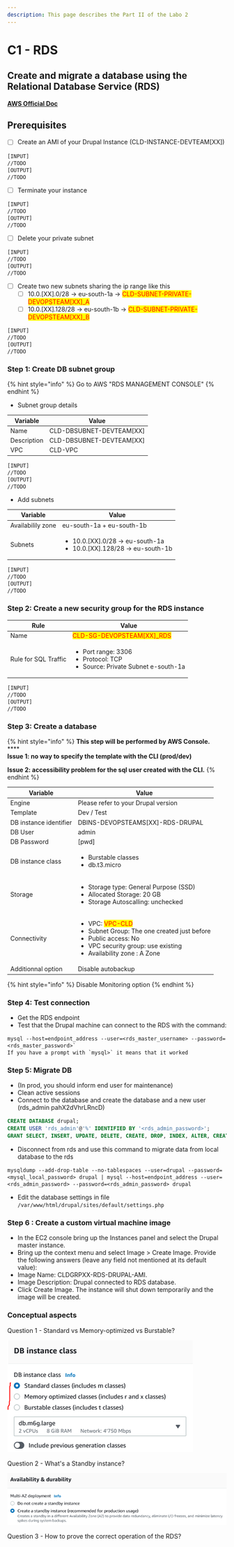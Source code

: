 ```yaml
---
description: This page describes the Part II of the Labo 2
---
```


# C1 - RDS

## Create and migrate a database using the Relational Database Service (RDS)

****[**AWS Official Doc**](https://aws.amazon.com/rds/)****

## Prerequisites

* [ ] Create an AMI of your Drupal Instance (CLD-INSTANCE-DEVTEAM\[XX])

```
[INPUT]
//TODO
[OUTPUT]
//TODO
```

* [ ] Terminate your instance

```
[INPUT]
//TODO
[OUTPUT]
//TODO
```

* [ ] Delete your private subnet

```
[INPUT]
//TODO
[OUTPUT]
//TODO
```

* [ ] Create two new subnets sharing the ip range like this
  * [ ] 10.0.\[XX].0/28 -> eu-south-1a -> <mark style="color:red;">CLD-SUBNET-PRIVATE-DEVOPSTEAM\[XX]\_A</mark>
  * [ ] 10.0.\[XX].128/28 -> eu-south-1b -> <mark style="color:red;">CLD-SUBNET-PRIVATE-DEVOPSTEAM\[XX]\_B</mark>

```
[INPUT]
//TODO
[OUTPUT]
//TODO
```

### **Step 1: Create DB subnet group**

{% hint style="info" %}
Go to AWS "RDS MANAGEMENT CONSOLE"
{% endhint %}

* Subnet group details

| Variable    | Value                     |
| ----------- | ------------------------- |
| Name        | CLD-DBSUBNET-DEVTEAM\[XX] |
| Description | CLD-DBSUBNET-DEVTEAM\[XX] |
| VPC         | CLD-VPC                   |

```
[INPUT]
//TODO
[OUTPUT]
//TODO
```

* Add subnets

| Variable          | Value                                                                                   |
| ----------------- | --------------------------------------------------------------------------------------- |
| Availabilily zone | eu-south-1a + eu-south-1b                                                               |
| Subnets           | <ul><li>10.0.[XX].0/28 -> eu-south-1a</li><li>10.0.[XX].128/28 -> eu-south-1b</li></ul> |

```
[INPUT]
//TODO
[OUTPUT]
//TODO
```

### **Step 2: Create a new security group for the RDS instance**

| Rule                 | Value                                                                                              |
| -------------------- | -------------------------------------------------------------------------------------------------- |
| Name                 | <mark style="color:red;">CLD-SG-DEVOPSTEAM\[XX]\_RDS</mark>                                        |
| Rule for SQL Traffic | <ul><li>Port range: 3306</li><li>Protocol: TCP</li><li>Source: Private Subnet e-south-1a</li></ul> |

```
[INPUT]
//TODO
[OUTPUT]
//TODO
```

### **Step 3: Create a database**

{% hint style="info" %}
**This step will be performed by AWS Console.**\
****\
**Issue 1: no way  to specify the template with the CLI (prod/dev)**

**Issue 2: accessibility problem for the sql user created with the CLI.**
{% endhint %}

| Variable               | Value                                                                                                                                                                                                                  |
| ---------------------- | ---------------------------------------------------------------------------------------------------------------------------------------------------------------------------------------------------------------------- |
| Engine                 | Please refer to your Drupal version                                                                                                                                                                                    |
| Template               | Dev / Test                                                                                                                                                                                                             |
| DB instance identifier | DBINS-DEVOPSTEAMS\[XX]-RDS-DRUPAL                                                                                                                                                                                      |
| DB User                | admin                                                                                                                                                                                                                  |
| DB Password            | \[pwd]                                                                                                                                                                                                                 |
| DB instance class      | <ul><li>Burstable classes</li><li>db.t3.micro</li></ul>                                                                                                                                                                |
| Storage                | <ul><li>Storage type: General Purpose (SSD)</li><li>Allocated Storage: 20 GB</li><li>Storage Autoscalling: unchecked</li></ul>                                                                                         |
| Connectivity           | <ul><li>VPC: <mark style="color:red;">VPC-CLD</mark></li><li>Subnet Group: The one created just before</li><li>Public access: No</li><li>VPC security group: use existing</li><li>Availability zone : A Zone</li></ul> |
| Additionnal option     | Disable autobackup                                                                                                                                                                                                     |

{% hint style="info" %}
Disable Monitoring option
{% endhint %}

### **Step 4: Test connection**

* Get the RDS endpoint
* Test that the Drupal machine can connect to the RDS with the command:

```
mysql --host=endpoint_address --user=<rds_master_username> --password=<rds_master_password>`
If you have a prompt with `mysql>` it means that it worked
```

### **Step 5: Migrate DB**

* (In prod, you should inform end user for maintenance)
* Clean active sessions
* Connect to the database and create the database and a new user (rds\_admin pahX2dVhrLRncD)

```sql
CREATE DATABASE drupal;
CREATE USER 'rds_admin'@'%' IDENTIFIED BY '<rds_admin_password>';
GRANT SELECT, INSERT, UPDATE, DELETE, CREATE, DROP, INDEX, ALTER, CREATE TEMPORARY TABLES, LOCK TABLES ON drupal.* TO 'rds_admin'@'%';
```

* Disconnect from rds and use this command to migrate data from local database to the rds

```shell
mysqldump --add-drop-table --no-tablespaces --user=drupal --password=<mysql_local_password> drupal | mysql --host=endpoint_address --user=<rds_admin_password> --password=<rds_admin_password> drupal
```

* Edit the database settings in file `/var/www/html/drupal/sites/default/settings.php`

### **Step 6 : Create a custom virtual machine image**

* In the EC2 console bring up the Instances panel and select the Drupal master instance.
* Bring up the context menu and select Image > Create Image. Provide the following answers (leave any field not mentioned at its default value):
* Image Name: CLDGRPXX-RDS-DRUPAL-AMI.
* Image Description: Drupal connected to RDS database.
* Click Create Image. The instance will shut down temporarily and the image will be created.

### Conceptual aspects

Question 1 - Standard vs Memory-optimized vs Burstable?

![](../../../.gitbook/assets/DBInstanceClass.PNG)

Question 2 - What's a Standby instance?

![](../../../.gitbook/assets/AvailabilityAndDurability.PNG)

Question 3 - How to prove the correct operation of the RDS?
